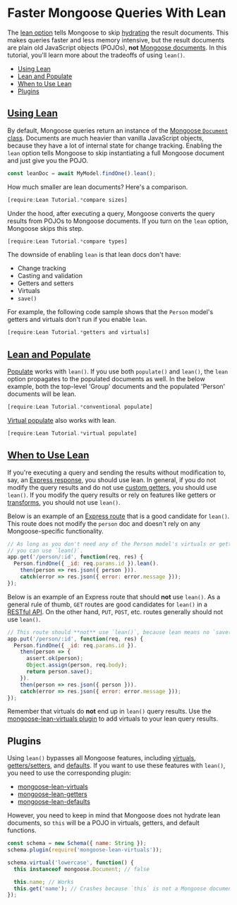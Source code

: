 # Faster Mongoose Queries With Lean

The [lean option](../api.html#query_Query-lean) tells Mongoose to skip
[hydrating](../api.html#model_Model-hydrate) the result documents. This
makes queries faster and less memory intensive, but the result documents are
plain old JavaScript objects (POJOs), **not** [Mongoose documents](../documents.html).
In this tutorial, you'll learn more about the tradeoffs of using `lean()`.

* [Using Lean](#using-lean)
* [Lean and Populate](#lean-and-populate)
* [When to Use Lean](#when-to-use-lean)
* [Plugins](#plugins)

<h2 id="using-lean"><a href="#using-lean">Using Lean</a></h2>

By default, Mongoose queries return an instance of the
[Mongoose `Document` class](../api.html#Document). Documents are much
heavier than vanilla JavaScript objects, because they have a lot of internal
state for change tracking. Enabling the `lean` option tells Mongoose to skip
instantiating a full Mongoose document and just give you the POJO.

```javascript
const leanDoc = await MyModel.findOne().lean();
```

How much smaller are lean documents? Here's a comparison.

```javascript
[require:Lean Tutorial.*compare sizes]
```

Under the hood, after executing a query, Mongoose converts the query results
from POJOs to Mongoose documents. If you turn on the `lean` option, Mongoose
skips this step.

```javascript
[require:Lean Tutorial.*compare types]
```

The downside of enabling `lean` is that lean docs don't have:

* Change tracking
* Casting and validation
* Getters and setters
* Virtuals
* `save()`

For example, the following code sample shows that the `Person` model's getters
and virtuals don't run if you enable `lean`.

```javascript
[require:Lean Tutorial.*getters and virtuals]
```

<h2 id="lean-and-populate"><a href="#lean-and-populate">Lean and Populate</a></h2>

[Populate](../populate.html) works with `lean()`. If you
use both `populate()` and `lean()`, the `lean` option propagates to the
populated documents as well. In the below example, both the top-level
'Group' documents and the populated 'Person' documents will be lean.

```javascript
[require:Lean Tutorial.*conventional populate]
```

[Virtual populate](../populate.html#populate-virtuals) also works with lean.

```javascript
[require:Lean Tutorial.*virtual populate]
```

<h2 id="when-to-use-lean"><a href="#when-to-use-lean">When to Use Lean</a></h2>

If you're executing a query and sending the results without modification to,
say, an [Express response](http://expressjs.com/en/4x/api.html#res), you should
use lean. In general, if you do not modify the query results and do not use
[custom getters](../api.html#schematype_SchemaType-get), you should use
`lean()`. If you modify the query results or rely on features like getters
or [transforms](../api.html#document_Document-toObject), you should not
use `lean()`.

Below is an example of an [Express route](http://expressjs.com/en/guide/routing.html)
that is a good candidate for `lean()`. This route does not modify the `person`
doc and doesn't rely on any Mongoose-specific functionality.

```javascript
// As long as you don't need any of the Person model's virtuals or getters,
// you can use `lean()`.
app.get('/person/:id', function(req, res) {
  Person.findOne({ _id: req.params.id }).lean().
    then(person => res.json({ person })).
    catch(error => res.json({ error: error.message }));
});
```

Below is an example of an Express route that should **not** use `lean()`. As
a general rule of thumb, `GET` routes are good candidates for `lean()` in a
[RESTful API](https://en.wikipedia.org/wiki/Representational_state_transfer).
On the other hand, `PUT`, `POST`, etc. routes generally should not use `lean()`.

```javascript
// This route should **not** use `lean()`, because lean means no `save()`.
app.put('/person/:id', function(req, res) {
  Person.findOne({ _id: req.params.id }).
    then(person => {
      assert.ok(person);
      Object.assign(person, req.body);
      return person.save();
    }).
    then(person => res.json({ person })).
    catch(error => res.json({ error: error.message }));
});
```

Remember that virtuals do **not** end up in `lean()` query results. Use the
[mongoose-lean-virtuals plugin](http://plugins.mongoosejs.io/plugins/lean-virtuals)
to add virtuals to your lean query results.

## Plugins

Using `lean()` bypasses all Mongoose features, including [virtuals](virtuals.html), [getters/setters](getters-setters.html),
and [defaults](../api.html#schematype_SchemaType-default). If you want to
use these features with `lean()`, you need to use the corresponding plugin:

- [mongoose-lean-virtuals](https://plugins.mongoosejs.io/plugins/lean-virtuals)
- [mongoose-lean-getters](https://plugins.mongoosejs.io/plugins/lean-getters)
- [mongoose-lean-defaults](https://www.npmjs.com/package/mongoose-lean-defaults)

However, you need to keep in mind that Mongoose does not hydrate lean documents,
so `this` will be a POJO in virtuals, getters, and default functions.

```javascript
const schema = new Schema({ name: String });
schema.plugin(require('mongoose-lean-virtuals'));

schema.virtual('lowercase', function() {
  this instanceof mongoose.Document; // false

  this.name; // Works
  this.get('name'); // Crashes because `this` is not a Mongoose document.
});
```

